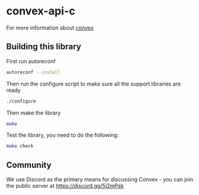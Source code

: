 # convex-api-c

For more information about [convex](https://convex.world)

## Building this library

First run autoreconf

```bash
autoreconf --install
```

Then run the configure script to make sure all the support libraries are ready

```bash
./configure
```

Then make the library

```bash
make
```

Test the library, you need to do the following:

```bash
make check
```

## Community

We use Discord as the primary means for discussing Convex - you can join the public server at https://discord.gg/5j2mPsk
